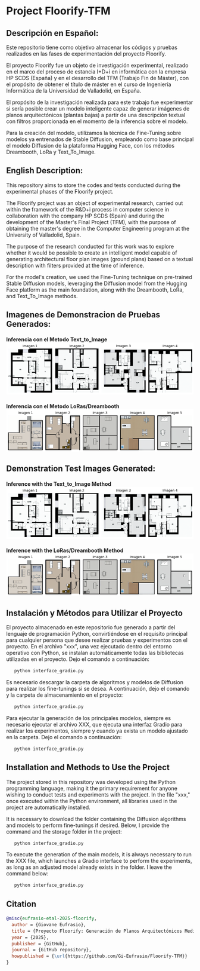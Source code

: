 # Project Floorify-TFM

## Descripción en Español:

Este repositorio tiene como objetivo almacenar los códigos y pruebas realizados en las fases de experimentación del proyecto Floorify.

El proyecto Floorify fue un objeto de investigación experimental, realizado en el marco del proceso de estancia I+D+i en informática con la empresa HP SCDS (España) y en el desarrollo del TFM (Trabajo Fin de Máster), con el propósito de obtener el título de máster en el curso de Ingeniería Informática de la Universidad de Valladolid, en España.

El propósito de la investigación realizada para este trabajo fue experimentar si sería posible crear un modelo inteligente capaz de generar imágenes de planos arquitectónicos (plantas bajas) a partir de una descripción textual con filtros proporcionada en el momento de la inferencia sobre el modelo.

Para la creación del modelo, utilizamos la técnica de Fine-Tuning sobre modelos ya entrenados de Stable Diffusion, empleando como base principal el modelo Diffusion de la plataforma Hugging Face, con los métodos Dreambooth, LoRa y Text_To_Image.

## English Description:

This repository aims to store the codes and tests conducted during the experimental phases of the Floorify project.

The Floorify project was an object of experimental research, carried out within the framework of the R&D+i process in computer science in collaboration with the company HP SCDS (Spain) and during the development of the Master's Final Project (TFM), with the purpose of obtaining the master's degree in the Computer Engineering program at the University of Valladolid, Spain.

The purpose of the research conducted for this work was to explore whether it would be possible to create an intelligent model capable of generating architectural floor plan images (ground plans) based on a textual description with filters provided at the time of inference.

For the model's creation, we used the Fine-Tuning technique on pre-trained Stable Diffusion models, leveraging the Diffusion model from the Hugging Face platform as the main foundation, along with the Dreambooth, LoRa, and Text_To_Image methods.

## Imagenes de Demonstracion de Pruebas Generados:

#### Inferencia con el Metodo Text_to_Image !["Inferencia con el Metodo Text_to_Image"](git_Img/Modelo2prompt2_TextToImage.png)

#### Inferencia con el Metodo LoRas/Dreambooth !["Inferencia con el Metodo LoRas/Dreambooth"](git_Img/Pruebas_02_LoRas.png)

## Demonstration Test Images Generated:

#### Inference with the Text_to_Image Method !["Inference with the Text_to_Image Method"](git_Img/Modelo2prompt2_TextToImage.png)

#### Inference with the LoRas/Dreambooth Method !["Inference with the LoRas/Dreambooth Method"](git_Img/Pruebas_02_LoRas.png)

## Instalación y Métodos para Utilizar el Proyecto

El proyecto almacenado en este repositorio fue generado a partir del lenguaje de programación Python, convirtiéndose en el requisito principal para cualquier persona que desee realizar pruebas y experimentos con el proyecto.
En el archivo "xxx", una vez ejecutado dentro del entorno operativo con Python, se instalan automáticamente todas las bibliotecas utilizadas en el proyecto. Dejo el comando a continuación:

```bash
   python interface_gradio.py
```

Es necesario descargar la carpeta de algoritmos y modelos de Diffusion para realizar los fine-tunings si se desea. A continuación, dejo el comando y la carpeta de almacenamiento en el proyecto:

```bash
   python interface_gradio.py
```

Para ejecutar la generación de los principales modelos, siempre es necesario ejecutar el archivo XXX, que ejecuta una interfaz Gradio para realizar los experimentos, siempre y cuando ya exista un modelo ajustado en la carpeta. Dejo el comando a continuación:

```bash
   python interface_gradio.py
```

## Installation and Methods to Use the Project

The project stored in this repository was developed using the Python programming language, making it the primary requirement for anyone wishing to conduct tests and experiments with the project.
In the file "xxx," once executed within the Python environment, all libraries used in the project are automatically installed.

It is necessary to download the folder containing the Diffusion algorithms and models to perform fine-tunings if desired. Below, I provide the command and the storage folder in the project:

```bash
   python interface_gradio.py
```

To execute the generation of the main models, it is always necessary to run the XXX file, which launches a Gradio interface to perform the experiments, as long as an adjusted model already exists in the folder. I leave the command below:

```bash
   python interface_gradio.py
```

## Citation

```bibtex
@misc{eufrasio-etal-2025-floorify,
  author = {Giovane Eufrasio},
  title = {Proyecto Floorify: Generación de Planos Arquitectónicos Mediante Inteligencia Artificial Generativa},
  year = {2025},
  publisher = {GitHub},
  journal = {GitHub repository},
  howpublished = {\url{https://github.com/Gi-Eufrasio/Floorify-TFM}}
}
```